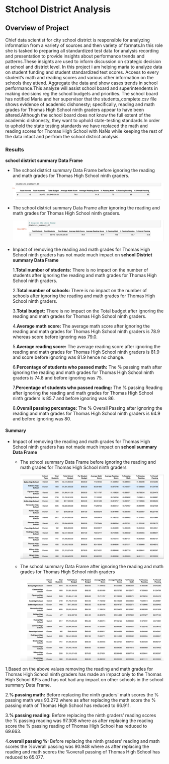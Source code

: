 # Stchool District Analysis

## Overview of Project

Chief data scientist for city school district is responsible for analyzing information from a variety of sources and then variety of formats.In this role she is tasked  to preparing all standardized test data for analysis recording and presentation to provide insights about performance trends and patterns.These insights are used to inform discussion on strategic decision at school and district level. 
In this project i am helping maria to analyze data on student funding and student standardized test scores. Access to every student’s math and reading scores and various other information on the schools they attend.
Aggregate the data and show cases trends in school performance.This analyze will assist school board and superintendents in making decisions reg the school budgets and priorities.
The school board has notified Maria and her supervisor that the students_complete.csv file shows evidence of academic dishonesty; specifically, reading and math grades for Thomas High School ninth graders appear to have been altered.Although the school board does not know the full extent of the academic dishonesty, they want to uphold state-testing standards.In order to uphold the state testing standards we have replaced the math and reading scores for Thomas High School with NaNs while keeping the rest of the data intact and perfrom the school district analysis.

### Results
 **school district summary Data Frame**
 
  - The school district summary Data Frame before ignoring the reading and math grades for Thomas High School ninth graders.

  
      ![](images/Old%20District%20Summary%20DF.png)
      
  - The school district summary Data Frame after ignoring the reading and math grades for Thomas High School ninth graders.
  
      ![](images/New%20District%20Summary%20DF.png)
      
 - Impact of removing the reading and math grades for Thomas High School ninth graders has not made much impact on **school District summary Data Frame**
 
     1.**Total number of students:** There is no impact on the number of students after ignoring the reading and math grades for Thomas High School ninth graders.
     
     2.**Total number of schools:** There is no impact on the number of schools after ignoring the reading and math grades for Thomas High School ninth graders.
     
     3.**Total budget:** There is no impact on the Total budget after ignoring the reading and math grades for Thomas High School ninth graders.
     
     4.**Average math score:** The average math score after ignoring the reading and math grades for Thomas High School ninth graders is 78.9 whereas score  before ignoring was 79.0.
     
     5.**Average reading score:** The average reading score after ignoring the reading and math grades for Thomas High School ninth graders is 81.9 and score before ignoring was 81.9 hence no change.
     
     6.**Percentage of students who passed math:** The % passing math after ignoring the reading and math grades for Thomas High School ninth graders is 74.8 and before ignoring was 75.
     
     7.**Percentage of students who passed reading:** The % passing Reading after ignoring the reading and math grades for Thomas High School ninth graders is 85.7 and before ignoring was 86.
     
     8.**Overall passing percentage:** The % Overall Passing after ignoring the reading and math grades for Thomas High School ninth graders is 64.9 and before ignoring was 80.
  


#### Summary
 
- Impact of removing the reading and math grades for Thomas High School ninth graders has not made much impact on **school summary Data Frame**

  
   - The school summary Data Frame before ignoring the reading and math grades for Thomas High School ninth graders
  
      ![](images/Old%20School%20Summary%20DF.png)
      
   - The school summary Data Frame after ignoring the reading and math grades for Thomas High School ninth graders
  
      ![](images/New%20School%20Summary%20DF.png)

1.Based on the above values removing the reading and math grades for Thomas High School ninth graders has made an impact only to the Thomas High School KPIs and has not had any impact on other schools in the school summary Data Frame.

2.**% passing math:** Before replacing the ninth graders’ math scores the % passing math  was 93.272 where as after replacing the math score the % passing math of Thomas High School has reduced to 66.911.

3.**% passing reading:** Before replacing the ninth graders’ reading scores the % passing reading was 97.308 where as after replacing the reading score the % passing reading of Thomas High School has reduced to 69.663.

4.**overall passing %:** Before replacing the ninth graders’ reading and math scores the %overall passing was 90.948 where as after replacing the reading and math scores the %overall passing of Thomas High School has reduced to 65.077.

